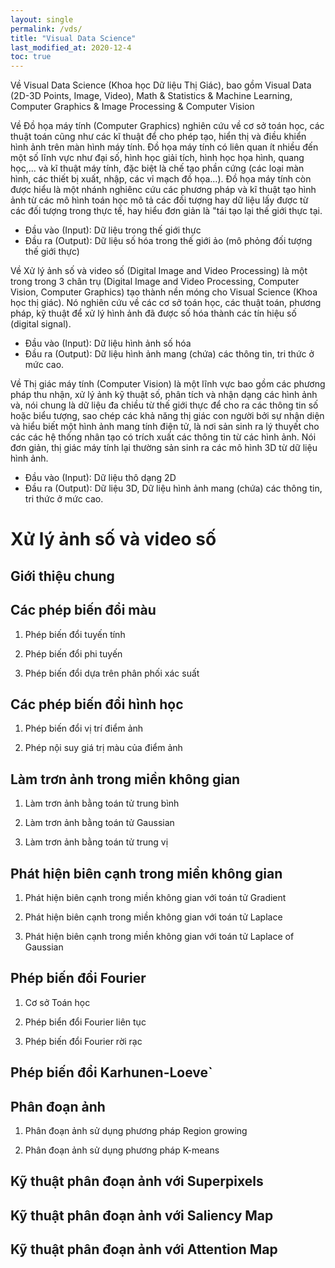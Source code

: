 ```yaml
---
layout: single
permalink: /vds/
title: "Visual Data Science"
last_modified_at: 2020-12-4
toc: true
---
```


Về Visual Data Science (Khoa học Dữ liệu Thị Giác), bao gồm Visual Data (2D-3D Points, Image, Video), Math & Statistics & Machine Learning, Computer Graphics & Image Processing & Computer Vision

Về Đồ họa máy tính (Computer Graphics) nghiên cứu về cơ sở toán học, các thuật toán cũng như các kĩ thuật để cho phép tạo, hiển thị và điều khiển hình ảnh trên màn hình máy tính. Đồ họa máy tính có liên quan ít nhiều đến một số lĩnh vực như đại số, hình học giải tích, hình học họa hình, quang học,... và kĩ thuật máy tính, đặc biệt là chế tạo phần cứng (các loại màn hình, các thiết bị xuất, nhập, các vỉ mạch đồ họa...). Đồ họa máy tính còn được hiểu là một nhánh nghiênc cứu các phương pháp và kĩ thuật tạo hình ảnh từ các mô hình toán học mô tả các đối tượng hay dữ liệu lấy được từ các đối tượng trong thực tế, hay hiểu đơn giản là "tái tạo lại thế giới thực tại.
- Đầu vào (Input): Dữ liệu trong thế giới thực
- Đầu ra (Output): Dữ liệu số hóa trong thế giới ảo (mô phỏng đối tượng thế giới thực)

Về Xử lý ảnh số và video số (Digital Image and Video Processing) là một trong trong 3 chân trụ (Digital Image and Video Processing, Computer Vision, Computer Graphics) tạo thành nền móng cho Visual Science (Khoa học thị giác). Nó nghiên cứu về các cơ sở toán học, các thuật toán, phương pháp, kỹ thuật để xử lý hình ảnh đã được số hóa thành các tín hiệu số (digital signal).
- Đầu vào (Input): Dữ liệu hình ảnh số hóa
- Đầu ra (Output): Dữ liệu hình ảnh mang (chứa) các thông tin, tri thức ở mức cao.

Về Thị giác máy tính (Computer Vision) là một lĩnh vực bao gồm các phương pháp thu nhận, xử lý ảnh kỹ thuật số, phân tích và nhận dạng các hình ảnh và, nói chung là dữ liệu đa chiều từ thế giới thực để cho ra các thông tin số hoặc biểu tượng, sao chép các khả năng thị giác con người bởi sự nhận diện và hiểu biết một hình ảnh mang tính điện tử, là nơi sản sinh ra lý thuyết cho các các hệ thống nhân tạo có trích xuất các thông tin từ các hình ảnh. Nói đơn giản, thị giác máy tính lại thường sản sinh ra các mô hình 3D từ dữ liệu hình ảnh.
- Đầu vào (Input):  Dữ liệu thô dạng 2D 
- Đầu ra (Output):  Dữ liệu 3D, Dữ liệu hình ảnh mang (chứa) các thông tin, tri thức ở mức cao.

# Xử lý ảnh số và video số

## Giới thiệu chung

## Các phép biến đổi màu

1. Phép biến đổi tuyến tính

2. Phép biến đổi phi tuyến

3. Phép biến đổi dựa trên phân phối xác suất

## Các phép biến đổi hình học

1. Phép biến đổi vị trí điểm ảnh

2. Phép nội suy giá trị màu của điểm ảnh

## Làm trơn ảnh trong miền không gian

1. Làm trơn ảnh bằng toán tử trung bình

2. Làm trơn ảnh bằng toán tử Gaussian

3. Làm trơn ảnh bằng toán tử trung vị

## Phát hiện biên cạnh trong miền không gian

1. Phát hiện biên cạnh trong miền không gian với toán tử Gradient

2. Phát hiện biên cạnh trong miền không gian với toán tử Laplace

3. Phát hiện biên cạnh trong miền không gian với toán tử Laplace of Gaussian

## Phép biến đổi Fourier

1. Cơ sở Toán học

2. Phép biển đổi Fourier liên tục

2. Phép biến đổi Fourier rời rạc

## Phép biến đổi Karhunen-Loeve`

## Phân đoạn ảnh

1. Phân đoạn ảnh sử dụng phương pháp Region growing

2. Phân đoạn ảnh sử dụng phương pháp K-means

## Kỹ thuật phân đoạn ảnh với Superpixels

## Kỹ thuật phân đoạn ảnh với Saliency Map

## Kỹ thuật phân đoạn ảnh với Attention Map


